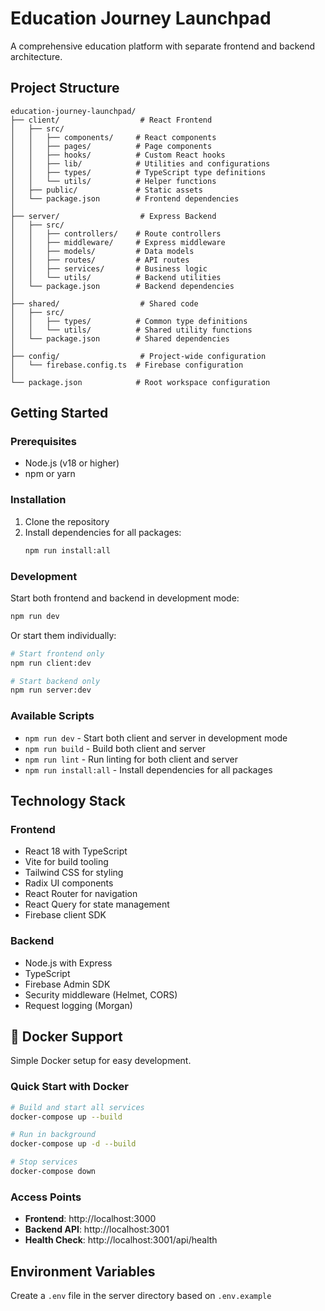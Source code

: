 # Education Journey Launchpad

A comprehensive education platform with separate frontend and backend architecture.

## Project Structure

```
education-journey-launchpad/
├── client/                  # React Frontend
│   ├── src/
│   │   ├── components/     # React components
│   │   ├── pages/          # Page components
│   │   ├── hooks/          # Custom React hooks
│   │   ├── lib/            # Utilities and configurations
│   │   ├── types/          # TypeScript type definitions
│   │   └── utils/          # Helper functions
│   ├── public/             # Static assets
│   └── package.json        # Frontend dependencies
│
├── server/                  # Express Backend
│   ├── src/
│   │   ├── controllers/    # Route controllers
│   │   ├── middleware/     # Express middleware
│   │   ├── models/         # Data models
│   │   ├── routes/         # API routes
│   │   ├── services/       # Business logic
│   │   └── utils/          # Backend utilities
│   └── package.json        # Backend dependencies
│
├── shared/                  # Shared code
│   ├── src/
│   │   ├── types/          # Common type definitions
│   │   └── utils/          # Shared utility functions
│   └── package.json        # Shared dependencies
│
├── config/                  # Project-wide configuration
│   └── firebase.config.ts  # Firebase configuration
│
└── package.json            # Root workspace configuration
```

## Getting Started

### Prerequisites
- Node.js (v18 or higher)
- npm or yarn

### Installation

1. Clone the repository
2. Install dependencies for all packages:
   ```bash
   npm run install:all
   ```

### Development

Start both frontend and backend in development mode:
```bash
npm run dev
```

Or start them individually:
```bash
# Start frontend only
npm run client:dev

# Start backend only
npm run server:dev
```

### Available Scripts

- `npm run dev` - Start both client and server in development mode
- `npm run build` - Build both client and server
- `npm run lint` - Run linting for both client and server
- `npm run install:all` - Install dependencies for all packages

## Technology Stack

### Frontend
- React 18 with TypeScript
- Vite for build tooling
- Tailwind CSS for styling
- Radix UI components
- React Router for navigation
- React Query for state management
- Firebase client SDK

### Backend
- Node.js with Express
- TypeScript
- Firebase Admin SDK
- Security middleware (Helmet, CORS)
- Request logging (Morgan)

## 🐳 Docker Support

Simple Docker setup for easy development.

### Quick Start with Docker

```bash
# Build and start all services
docker-compose up --build

# Run in background
docker-compose up -d --build

# Stop services
docker-compose down
```

### Access Points
- **Frontend**: http://localhost:3000
- **Backend API**: http://localhost:3001
- **Health Check**: http://localhost:3001/api/health

## Environment Variables

Create a `.env` file in the server directory based on `.env.example`
